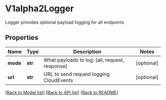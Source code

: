 # V1alpha2Logger

Logger provides optional payload logging for all endpoints
## Properties
Name | Type | Description | Notes
------------ | ------------- | ------------- | -------------
**mode** | **str** | What payloads to log: [all, request, response] | [optional] 
**url** | **str** | URL to send request logging CloudEvents | [optional] 

[[Back to Model list]](../README.md#documentation-for-models) [[Back to API list]](../README.md#documentation-for-api-endpoints) [[Back to README]](../README.md)


